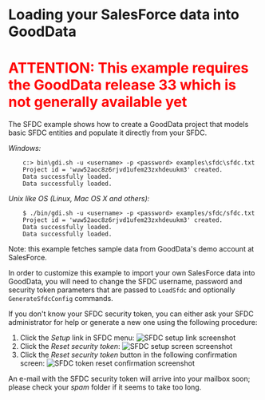 # Loading your SalesForce data into GoodData

<h1 style="color:red">ATTENTION: This example requires the GoodData release 33 which is not generally available yet</h1>

The SFDC example shows how to create a GoodData project that models basic SFDC entities and populate it directly from your SFDC.

_Windows:_

        c:> bin\gdi.sh -u <username> -p <password> examples\sfdc\sfdc.txt
        Project id = 'wuw52aoc8z6rjvd1ufem23zxhdeuukm3' created.
        Data successfully loaded.
        Data successfully loaded.

_Unix like OS (Linux, Mac OS X and others):_

        $ ./bin/gdi.sh -u <username> -p <password> examples/sfdc/sfdc.txt
        Project id = 'wuw52aoc8z6rjvd1ufem23zxhdeuukm3' created.
        Data successfully loaded.
        Data successfully loaded.

Note: this example fetches sample data from GoodData's demo account at SalesForce. 

In order to customize this example to import your own SalesForce data into GoodData, you will need to change the SFDC username, password and security token parameters that are passed to `LoadSfdc` and optionally `GenerateSfdcConfig` commands.

If you don't know your SFDC security token, you can either ask your SFDC administrator for help or generate a new one using the following procedure:

  1. Click the _Setup_ link in SFDC menu:
     ![SFDC setup link screenshot](http://github.com/gooddata/GoodData-DI/raw/master/cli-distro/examples/sfdc/sfdc_token_01_menu.png "SFDC Setup link screenshot")
  1. Click the _Reset security token_:
     ![SFDC setup screen screenshot](http://github.com/gooddata/GoodData-DI/raw/master/cli-distro/examples/sfdc/sfdc_token_02_setup.png "SFDC Setup screen screenshot")
  1. Click the _Reset security token_ button in the following confirmation screen:
     ![SFDC token reset confirmation screenshot](http://github.com/gooddata/GoodData-DI/raw/master/cli-distro/examples/sfdc/sfdc_token_03_menu.png "SFDC token reset screenshot")

An e-mail with the SFDC security token will arrive into your mailbox soon; please check your _spam_ folder if it seems to take too long.
